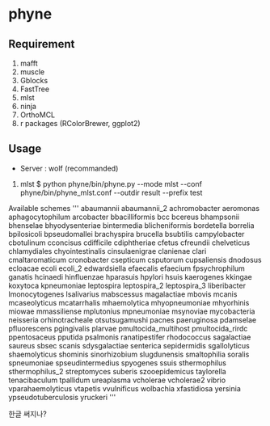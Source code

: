 # phyne

## Requirement

1. mafft
2. muscle
3. Gblocks
4. FastTree
5. mlst
6. ninja
7. OrthoMCL
8. r packages (RColorBrewer, ggplot2)

## Usage

* Server : wolf (recommanded)

1. mlst
$ python phyne/bin/phyne.py --mode mlst --conf phyne/bin/phyne_mlst.conf --outdir result --prefix test

Available schemes
'''
abaumannii abaumannii_2 achromobacter aeromonas aphagocytophilum arcobacter bbacilliformis bcc bcereus bhampsonii bhenselae bhyodysenteriae bintermedia blicheniformis bordetella borrelia bpilosicoli bpseudomallei brachyspira brucella bsubtilis campylobacter cbotulinum cconcisus cdifficile cdiphtheriae cfetus cfreundii chelveticus chlamydiales chyointestinalis cinsulaenigrae clanienae clari cmaltaromaticum cronobacter csepticum csputorum cupsaliensis dnodosus ecloacae ecoli ecoli_2 edwardsiella efaecalis efaecium fpsychrophilum ganatis hcinaedi hinfluenzae hparasuis hpylori hsuis kaerogenes kkingae koxytoca kpneumoniae leptospira leptospira_2 leptospira_3 liberibacter lmonocytogenes lsalivarius mabscessus magalactiae mbovis mcanis mcaseolyticus mcatarrhalis mhaemolytica mhyopneumoniae mhyorhinis miowae mmassiliense mplutonius mpneumoniae msynoviae mycobacteria neisseria orhinotracheale otsutsugamushi pacnes paeruginosa pdamselae pfluorescens pgingivalis plarvae pmultocida_multihost pmultocida_rirdc ppentosaceus pputida psalmonis ranatipestifer rhodococcus sagalactiae saureus sbsec scanis sdysgalactiae senterica sepidermidis sgallolyticus shaemolyticus shominis sinorhizobium slugdunensis smaltophilia soralis spneumoniae spseudintermedius spyogenes ssuis sthermophilus sthermophilus_2 streptomyces suberis szooepidemicus taylorella tenacibaculum tpallidum ureaplasma vcholerae vcholerae2 vibrio vparahaemolyticus vtapetis vvulnificus wolbachia xfastidiosa yersinia ypseudotuberculosis yruckeri
'''


한글 써지나?
